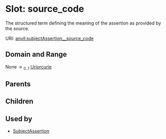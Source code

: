 
# Slot: source_code

The structured term defining the meaning of the assertion as provided by the source.

URI: [anvil:subjectAssertion__source_code](https://anvilproject.org/acr-harmonized-data-model/subjectAssertion__source_code)


## Domain and Range

None &#8594;  <sub>0..1</sub> [Uriorcurie](types/Uriorcurie.md)

## Parents


## Children


## Used by

 * [SubjectAssertion](SubjectAssertion.md)
